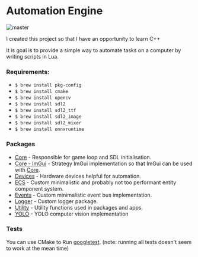 # Automation Engine

![master](https://github.com/developer239/automation-engine/actions/workflows/ci.yml/badge.svg)

I created this project so that I have an opportunity to learn C++

It is goal is to provide a simple way to automate tasks on a computer by writing scripts in Lua.

### Requirements:

- `$ brew install pkg-config`
- `$ brew install cmake`
- `$ brew install opencv`
- `$ brew install sdl2`
- `$ brew install sdl2_ttf`
- `$ brew install sdl2_image`
- `$ brew install sdl2_mixer`
- `$ brew install onnxruntime`

### Packages

- [Core](src/packages/core) - Responsible for game loop and SDL initialisation.
- [Core - ImGui](src/packages/core-imgui) - Strategy ImGui implementation so that ImGui can be used
  with [Core](/src/packages/core).
- [Devices](src/packages/devices) - Hardware devices helpful for automation.
- [ECS](src/packages/ecs) - Custom minimalistic and probably not too performant entity component system.
- [Events](src/packages/events) - Custom minimalistic event bus implementation.
- [Logger](src/packages/logger) - Custom logger package.
- [Utility](src/packages/logger) - Utility functions used in packages and apps.
- [YOLO](src/packages/yolo) - YOLO computer vision implementation

### Tests

You can use CMake to Run [googletest](https://github.com/google/googletest). (note: running all tests doesn't seem to work at the mean time)
